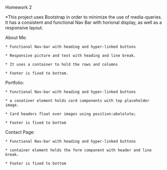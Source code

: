 Homework 2

*This project uses Bootstrap in order to minimize the use of media-queries. It has a consistent and functional Nav Bar with horional display, as well as a responsive layout. 

About Me: 

    * Functional Nav-bar with heading and hyper-linked buttons

    * Responsive picture and text with heading and line break.

    * It uses a container to hold the rows and columns
    
    * Footer is fixed to bottom. 

Portfolio: 

    * Functional Nav-bar with heading and hyper-linked buttons

    * a conatiner element holds card components with top placeholder image.

    * Card headers float over images using position:abololute; 

    * Footer is fixed to bottom

Contact Page:

    * Functional Nav-bar with heading and hyper-linked buttons

    * container element holds the form component with header and line break. 

    * Footer is fixed to bottom


